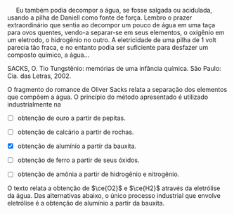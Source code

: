 

     Eu também podia decompor a água, se fosse salgada ou acidulada, usando a pilha de Daniell como fonte de força. Lembro o prazer extraordinário que sentia ao decompor um pouco de água em uma taça para ovos quentes, vendo-a separar-se em seus elementos, o oxigênio em um eletrodo, o hidrogênio no outro. A eletricidade de uma pilha de 1 volt parecia tão fraca, e no entanto podia ser suficiente para desfazer um composto químico, a água...

SACKS, O. Tio Tungstênio: memórias de uma infância química. São Paulo: Cia. das Letras, 2002.

O fragmento do romance de Oliver Sacks relata a separação dos elementos que compõem a água. O princípio do método apresentado é utilizado industrialmente na



- [ ] obtenção de ouro a partir de pepitas.
- [ ] obtenção de calcário a partir de rochas.
- [x] obtenção de alumínio a partir da bauxita.
- [ ] obtenção de ferro a partir de seus óxidos.
- [ ] obtenção de amônia a partir de hidrogênio e nitrogênio.


O texto relata a obtenção de $\ce{O2}$ e $\ce{H2}$ através da eletrólise da água. Das alternativas abaixo, o único processo industrial que envolve eletrólise é a obtenção de alumínio a partir da bauxita.
